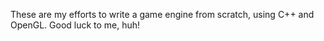 These are my efforts to write a game engine from scratch, using C++ and OpenGL.
Good luck to me, huh!


